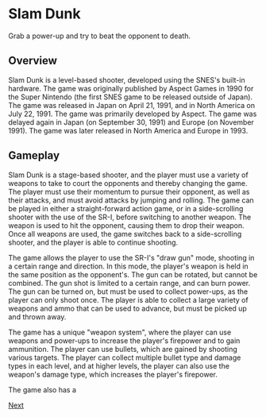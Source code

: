 # Slam Dunk

Grab a power-up and try to beat the opponent to death.

## Overview

Slam Dunk is a level-based shooter, developed using the SNES's built-in hardware. The game was originally published by Aspect Games in 1990 for the Super Nintendo (the first SNES game to be released outside of Japan). The game was released in Japan on April 21, 1991, and in North America on July 22, 1991. The game was primarily developed by Aspect. The game was delayed again in Japan (on September 30, 1991) and Europe (on November 1991). The game was later released in North America and Europe in 1993.

## Gameplay

Slam Dunk is a stage-based shooter, and the player must use a variety of weapons to take to court the opponents and thereby changing the game. The player must use their momentum to pursue their opponent, as well as their attacks, and must avoid attacks by jumping and rolling. The game can be played in either a straight-forward action game, or in a side-scrolling shooter with the use of the SR-I, before switching to another weapon. The weapon is used to hit the opponent, causing them to drop their weapon. Once all weapons are used, the game switches back to a side-scrolling shooter, and the player is able to continue shooting.

The game allows the player to use the SR-I's "draw gun" mode, shooting in a certain range and direction. In this mode, the player's weapon is held in the same position as the opponent's. The gun can be rotated, but cannot be combined. The gun shot is limited to a certain range, and can burn power. The gun can be turned on, but must be used to collect power-ups, as the player can only shoot once. The player is able to collect a large variety of weapons and ammo that can be used to advance, but must be picked up and thrown away.

The game has a unique "weapon system", where the player can use weapons and power-ups to increase the player's firepower and to gain ammunition. The player can use bullets, which are gained by shooting various targets. The player can collect multiple bullet type and damage types in each level, and at higher levels, the player can also use the weapon's damage type, which increases the player's firepower.

The game also has a

[Next](468.md)
